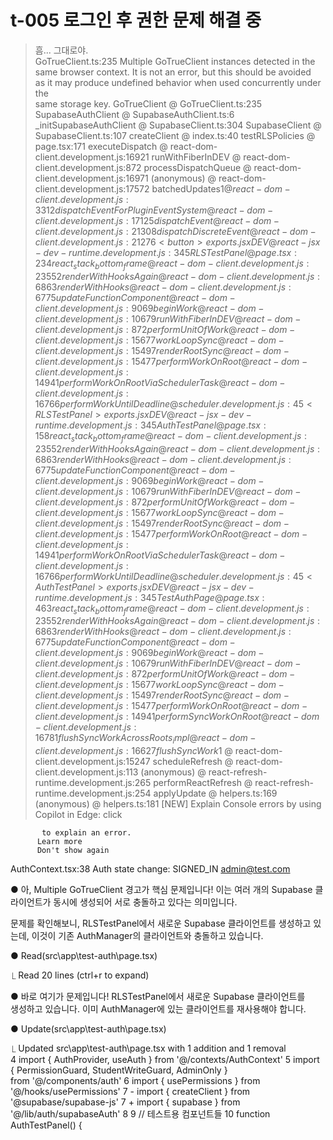 # t-005 로그인 후 권한 문제 해결 중

> 흠... 그대로야. \
>  GoTrueClient.ts:235 Multiple GoTrueClient instances detected in the  
>  same browser context. It is not an error, but this should be avoided  
>  as it may produce undefined behavior when used concurrently under the  
>  same storage key.
> GoTrueClient @ GoTrueClient.ts:235
> SupabaseAuthClient @ SupabaseAuthClient.ts:6
> \_initSupabaseAuthClient @ SupabaseClient.ts:304
> SupabaseClient @ SupabaseClient.ts:107
> createClient @ index.ts:40
> testRLSPolicies @ page.tsx:171
> executeDispatch @ react-dom-client.development.js:16921
> runWithFiberInDEV @ react-dom-client.development.js:872
> processDispatchQueue @ react-dom-client.development.js:16971
> (anonymous) @ react-dom-client.development.js:17572
> batchedUpdates$1 @ react-dom-client.development.js:3312
> dispatchEventForPluginEventSystem @
> react-dom-client.development.js:17125
> dispatchEvent @ react-dom-client.development.js:21308
> dispatchDiscreteEvent @ react-dom-client.development.js:21276
> <button>
> exports.jsxDEV @ react-jsx-dev-runtime.development.js:345
> RLSTestPanel @ page.tsx:234
> react_stack_bottom_frame @ react-dom-client.development.js:23552
> renderWithHooksAgain @ react-dom-client.development.js:6863
> renderWithHooks @ react-dom-client.development.js:6775
> updateFunctionComponent @ react-dom-client.development.js:9069
> beginWork @ react-dom-client.development.js:10679
> runWithFiberInDEV @ react-dom-client.development.js:872
> performUnitOfWork @ react-dom-client.development.js:15677
> workLoopSync @ react-dom-client.development.js:15497
> renderRootSync @ react-dom-client.development.js:15477
> performWorkOnRoot @ react-dom-client.development.js:14941
> performWorkOnRootViaSchedulerTask @
> react-dom-client.development.js:16766
> performWorkUntilDeadline @ scheduler.development.js:45
> <RLSTestPanel>
> exports.jsxDEV @ react-jsx-dev-runtime.development.js:345
> AuthTestPanel @ page.tsx:158
> react_stack_bottom_frame @ react-dom-client.development.js:23552
> renderWithHooksAgain @ react-dom-client.development.js:6863
> renderWithHooks @ react-dom-client.development.js:6775
> updateFunctionComponent @ react-dom-client.development.js:9069
> beginWork @ react-dom-client.development.js:10679
> runWithFiberInDEV @ react-dom-client.development.js:872
> performUnitOfWork @ react-dom-client.development.js:15677
> workLoopSync @ react-dom-client.development.js:15497
> renderRootSync @ react-dom-client.development.js:15477
> performWorkOnRoot @ react-dom-client.development.js:14941
> performWorkOnRootViaSchedulerTask @
> react-dom-client.development.js:16766
> performWorkUntilDeadline @ scheduler.development.js:45
> <AuthTestPanel>
> exports.jsxDEV @ react-jsx-dev-runtime.development.js:345
> TestAuthPage @ page.tsx:463
> react_stack_bottom_frame @ react-dom-client.development.js:23552
> renderWithHooksAgain @ react-dom-client.development.js:6863
> renderWithHooks @ react-dom-client.development.js:6775
> updateFunctionComponent @ react-dom-client.development.js:9069
> beginWork @ react-dom-client.development.js:10679
> runWithFiberInDEV @ react-dom-client.development.js:872
> performUnitOfWork @ react-dom-client.development.js:15677
> workLoopSync @ react-dom-client.development.js:15497
> renderRootSync @ react-dom-client.development.js:15477
> performWorkOnRoot @ react-dom-client.development.js:14941
> performSyncWorkOnRoot @ react-dom-client.development.js:16781
> flushSyncWorkAcrossRoots_impl @ react-dom-client.development.js:16627  
>  flushSyncWork$1 @ react-dom-client.development.js:15247
> scheduleRefresh @ react-dom-client.development.js:113
> (anonymous) @ react-refresh-runtime.development.js:265
> performReactRefresh @ react-refresh-runtime.development.js:254
> applyUpdate @ helpers.ts:169
> (anonymous) @ helpers.ts:181
> [NEW] Explain Console errors by using Copilot in Edge: click

           to explain an error.
          Learn more
          Don't show again

AuthContext.tsx:38 Auth state change: SIGNED_IN admin@test.com

● 아, Multiple GoTrueClient 경고가 핵심 문제입니다! 이는 여러 개의
Supabase 클라이언트가 동시에 생성되어 서로 충돌하고 있다는 의미입니다.

문제를 확인해보니, RLSTestPanel에서 새로운 Supabase 클라이언트를
생성하고 있는데, 이것이 기존 AuthManager의 클라이언트와 충돌하고
있습니다.

● Read(src\app\test-auth\page.tsx)

⎿ Read 20 lines (ctrl+r to expand)

● 바로 여기가 문제입니다! RLSTestPanel에서 새로운 Supabase 클라이언트를  
 생성하고 있습니다. 이미 AuthManager에 있는 클라이언트를 재사용해야
합니다.

● Update(src\app\test-auth\page.tsx)

⎿ Updated src\app\test-auth\page.tsx with 1 addition and 1 removal  
 4 import { AuthProvider, useAuth } from
'@/contexts/AuthContext'
5 import { PermissionGuard, StudentWriteGuard, AdminOnly }  
 from '@/components/auth'
6 import { usePermissions } from '@/hooks/usePermissions'
7 - import { createClient } from '@supabase/supabase-js'
7 + import { supabase } from '@/lib/auth/supabaseAuth'
8
9 // 테스트용 컴포넌트들
10 function AuthTestPanel() {
